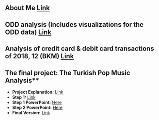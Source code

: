 ## About Me  [Link](mina_silahtaroglu_assignment1.html)


## ODD analysis (Includes visualizations for the ODD data) [Link](mina_odd.html)


## Analysis of credit card & debit card transactions of 2018, 12 (BKM) [Link](mina_bkm.html)


## The final project: The Turkish Pop Music Analysis**
- **Project Explanation:** [Link](Spotify_Analysis.html)
- **Step 1:** [Link](Spotify_mina.html)
- **Step 1 PowerPoint:** [Here](Spotify_Mina_Umre.pptx)
- **Step 2 PowerPoint:** [Here](Spotify_Mina_Umre_v1.pptx)
- **Final Version:** [Link](mina_son.html)
